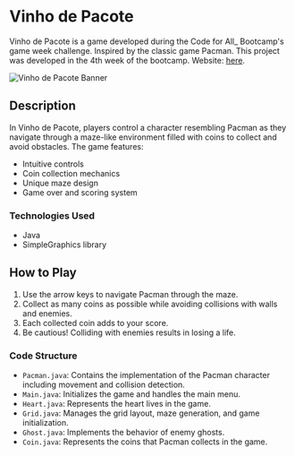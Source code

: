 # Vinho de Pacote

Vinho de Pacote is a game developed during the Code for All_ Bootcamp's game week challenge. Inspired by the classic game Pacman. This project was developed in the 4th week of the bootcamp.
Website: [here](https://teamvinhodepacote.itch.io/vinhodepacote).

![Vinho de Pacote Banner](https://img.itch.zone/aW1nLzE1MDc3ODQyLmpwZw==/original/VVLBIn.jpg)

## Description

In Vinho de Pacote, players control a character resembling Pacman as they navigate through a maze-like environment filled with coins to collect and avoid obstacles. The game features:

- Intuitive controls
- Coin collection mechanics
- Unique maze design
- Game over and scoring system

### Technologies Used

- Java
- SimpleGraphics library

## How to Play

1. Use the arrow keys to navigate Pacman through the maze.
2. Collect as many coins as possible while avoiding collisions with walls and enemies.
3. Each collected coin adds to your score.
4. Be cautious! Colliding with enemies results in losing a life.

### Code Structure

- `Pacman.java`: Contains the implementation of the Pacman character including movement and collision detection.
- `Main.java`: Initializes the game and handles the main menu.
- `Heart.java`: Represents the heart lives in the game.
- `Grid.java`: Manages the grid layout, maze generation, and game initialization.
- `Ghost.java`: Implements the behavior of enemy ghosts.
- `Coin.java`: Represents the coins that Pacman collects in the game.
